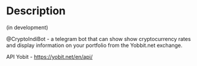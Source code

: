 # Description

(in development)

@CryptoIndiBot - a telegram bot that can show show cryptocurrency rates and display information on your portfolio from the Yobbit.net exchange.

API Yobit - https://yobit.net/en/api/
